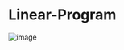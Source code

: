 # Linear-Program
![image](https://github.com/RimEl67/Linear-Program/assets/131478759/b4802698-ebf0-47f9-b20e-7dbb0d2ac528)
